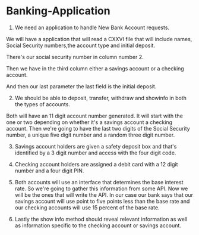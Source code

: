 # Banking-Application


1. We need an application to handle New Bank Account requests.

 We will have a application that will read a CXXVI file that will include names, Social Security numbers,the account type and initial deposit.

There's our social security number in column number 2.

Then we have in the third column either a savings account or a checking account.

And then our last parameter the last field is the initial deposit.

2. We should be able to deposit, transfer, withdraw and showinfo in both the types of accounts.

  Both will have an 11 digit account number generated. It will start with the one or two depending on whether it's a savings account a checking account. Then we're going to have the last two digits of the Social Security number, a unique five digit number and a random three digit number.

3. Savings account holders are given a safety deposit box and that's identified by a 3 digit number and access with the four digit code.

4. Checking account holders are assigned a debit card with a 12 digit number and a four digit PIN.

5. Both accounts will use an interface that determines the base interest rate. So we're going to gather this information from some API.
Now we will be the ones that will write the API. In our case our bank says that our savings account will use point to five points less than the base rate and our checking accounts will use 15 percent of the base rate.

6. Lastly the show info method should reveal relevant information as well as information specific to the checking account or savings account.
